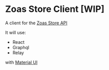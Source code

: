 # Zoas Store Client [WIP]
A client for the [Zoas Store API](https://github.com/jeovazero/zoas-store-api-graphql)

It will use:
- React
- Graphql
- Relay

with [Material UI](https://material-ui.com/)
